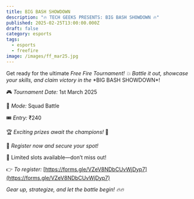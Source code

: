 ```yaml
---
title: BIG BASH SHOWDOWN
description: "🔥 TECH GEEKS PRESENTS: BIG BASH SHOWDOWN 🔥"
published: 2025-02-25T13:00:00.000Z
draft: false
category: esports
tags:
  - esports
  - freefire
image: /images/ff_mar25.jpg
---
```

Get ready for the ultimate _Free Fire Tournament! 💥 Battle it out, showcase your skills, and claim victory in the_ \*BIG BASH SHOWDOWN\*!

🎮 _Tournament Date:_ 1st March 2025

📍 _Mode:_ Squad Battle

🎟 _Entry:_ ₹240

🏆 _Exciting prizes await the champions!_ 🏅

📢 _Register now and secure your spot!_

📌 Limited slots available—don’t miss out!

👉 _To register:_ [https://forms.gle/VZeV8NDbCUvWjDyp7](https://forms.gle/VZeV8NDbCUvWjDyp7)

_Gear up, strategize, and let the battle begin! 🔥🔥_